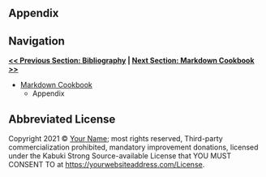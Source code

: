 ## Appendix



## Navigation

**[<< Previous Section: Bibliography](../bibliography) | [Next Section: Markdown Cookbook >>](../)**

* [Markdown Cookbook](../)
   * Appendix

## Abbreviated License

Copyright 2021 © [Your Name](https://yourwebsiteaddress.com); most rights reserved, Third-party commercialization prohibited, mandatory improvement donations, licensed under the Kabuki Strong Source-available License that YOU MUST CONSENT TO at <https://yourwebsiteaddress.com/License>.
